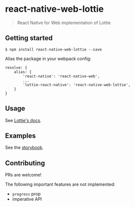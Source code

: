 # react-native-web-lottie

> React Native for Web implementation of Lottie

## Getting started

`$ npm install react-native-web-lottie --save`

Alias the package in your webpack config:

```
resolve: {
    alias: {
        'react-native': 'react-native-web',
        ...
        'lottie-react-native': 'react-native-web-lottie',
    }
}
```

## Usage

See [Lottie's docs](https://airbnb.io/lottie/#/react-native).

## Examples

See the [storybook](https://react-native-web-community.github.io/react-native-web-lottie/storybook).

## Contributing

PRs are welcome!

The following important features are not implemented:

- `progress` prop
- imperative API
